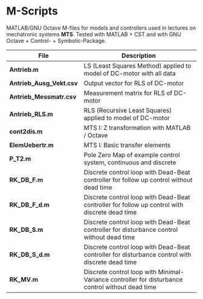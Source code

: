 # M-Scripts
MATLAB/GNU Octave M-files for models and controllers used in lectures on mechatronic systems **MTS**.
Tested with MATLAB + CST and with GNU Octave + Control- + Symbolic-Package.

File | Description
--- | ---
**Antrieb.m** | LS (Least Squares Method) applied to model of DC-motor with all data
**Antrieb_Ausg_Vekt.csv** | Output vector for RLS of DC-motor
**Antrieb_Messmatr.csv** | Measurement matrix for RLS of DC-motor
**Antrieb_RLS.m** | RLS (Recursive Least Squares) applied to model of DC-motor
**cont2dis.m** | MTS I: Z transformation with MATLAB / Octave
**ElemUebertr.m** | MTS I: Basic transfer elements
**P_T2.m** | Pole Zero Map of example control system, continuous and discrete
**RK_DB_F.m** | Discrete control loop with Dead-Beat controller for follow up control without dead time
**RK_DB_F_d.m** | Discrete control loop with Dead-Beat controller for follow up control with discrete dead time
**RK_DB_S.m** | Discrete control loop with Dead-Beat controller for disturbance control without dead time
**RK_DB_S_d.m** | Discrete control loop with Dead-Beat controller for disturbance control with discrete dead time
**RK_MV.m** | Discrete control loop with Minimal-Variance controller for disturbance control without dead time
